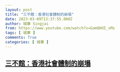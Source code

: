 ```yaml
---
layout: post
title: "三不館：香港社會體制的崩塌"
date: 2023-03-09T13:37:55.000Z
author: 城寨 Singjai
from: https://www.youtube.com/watch?v=GamQHdI_sMs
tags: [ 城寨 ]
comments: True
categories: [ 城寨 ]
---
```

<!--1678369075000-->
[三不館：香港社會體制的崩塌](https://www.youtube.com/watch?v=GamQHdI_sMs)
------

<div>

</div>

